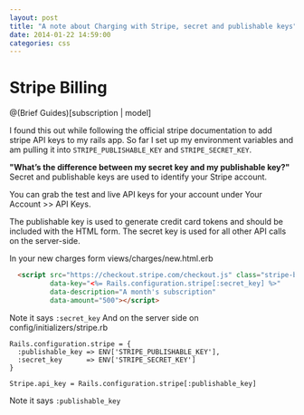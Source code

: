 ```yaml
---
layout: post
title: "A note about Charging with Stripe, secret and publishable keys"
date: 2014-01-22 14:59:00
categories: css
---
```



Stripe Billing
===
@(Brief Guides)[subscription | model]

I found this out while following the official stripe documentation to add stripe API keys to my rails app. 
So far I set up my environment variables and am pulling it into `STRIPE_PUBLISHABLE_KEY` and `STRIPE_SECRET_KEY`.

**"What’s the difference between my secret key and my publishable key?"**
Secret and publishable keys are used to identify your Stripe account.

You can grab the test and live API keys for your account under Your Account >> API Keys.

The publishable key is used to generate credit card tokens and should be included with the HTML form. The secret key is used for all other API calls on the server-side.

In  your new charges form views/charges/new.html.erb
```html
  <script src="https://checkout.stripe.com/checkout.js" class="stripe-button"
          data-key="<%= Rails.configuration.stripe[:secret_key] %>"
          data-description="A month's subscription"
          data-amount="500"></script>
```
Note it says `:secret_key`
And on the server side on config/initializers/stripe.rb
```
Rails.configuration.stripe = {
  :publishable_key => ENV['STRIPE_PUBLISHABLE_KEY'],
  :secret_key      => ENV['STRIPE_SECRET_KEY']
}

Stripe.api_key = Rails.configuration.stripe[:publishable_key]
```
Note it says `:publishable_key`